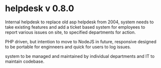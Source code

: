 helpdesk v 0.8.0
========

Internal helpdesk to replace old asp helpdesk from 2004, system needs to take existing features and add a ticket based system for employees to report various issues on site, to specified departments for action.

PHP driven, but intention to move to NodeJS in future, responsive designed to be portable for enginneers and quick for users to log issues.

system to be managed and maintained by individual departments and IT to maintain codebase.
